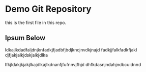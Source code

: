 # Demo Git Repository

this is the first file in this repo.

## Ipsum Below

ldkajlkdadfaljdnjknfadkjfjadbfjbdjkncjnvdkjnajd
fadkjjfalkfadkfjakl
djfjakjalkjdskjalkjdlka

lfkjldakjkjakjlkajdlkajlkdnanfjfufnnvjfhjd
dhfkdasnjndahjndbcuidnnd